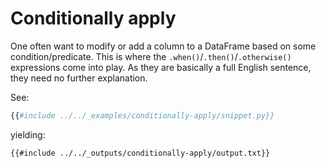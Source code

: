 # Conditionally apply

One often want to modify or add a column to a DataFrame based on some condition/predicate.
This is where the `.when()`/`.then()`/`.otherwise()` expressions come into play.
As they are basically a full English sentence, they need no further explanation.

See:

```python
{{#include ../../_examples/conditionally-apply/snippet.py}}
```

yielding:

```text
{{#include ../../_outputs/conditionally-apply/output.txt}}
```
